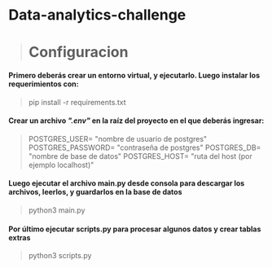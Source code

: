 # Data-analytics-challenge
> # Configuracion

#### Primero deberás crear un entorno virtual, y ejecutarlo. Luego instalar los requerimientos con:
> 	pip install -r requirements.txt

 #### Crear un archivo *".env"*  en la raíz del proyecto en el que deberás ingresar:
> 	POSTGRES_USER= "nombre de usuario de postgres"
	POSTGRES_PASSWORD= "contraseña de postgres"
	POSTGRES_DB= "nombre de base de datos"
	POSTGRES_HOST= "ruta del host (por ejemplo localhost)"

#### Luego ejecutar el archivo main.py desde consola para descargar los archivos, leerlos, y guardarlos en la base de datos
> 	python3 main.py

#### Por último ejecutar scripts.py para procesar algunos datos y crear tablas extras
> 	python3 scripts.py
